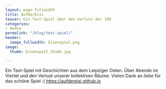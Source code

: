 ```yaml
---
layout: page-fullwidth
title: AufDerEisi
teaser: Ein Text-Spiel über den Verlust der 109
categories:
- media
permalink: "/blog/text-spiel/"
header:
  image_fullwidth: Eisenspiel.png
image:
  thumb: Eisenspiel_thumb.jpg

---
```


Ein Text-Spiel mit Geschichten aus dem Leipziger Osten. Über Abende im Viertel und den Verlust unserer kollektiven Räume. Vielen Dank an *liebe* für das schöne Spiel :)
https://aufdereisi.github.io